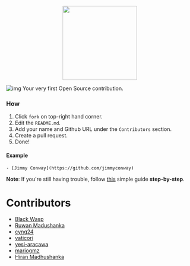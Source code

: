 <p align="center">
  <img src="https://imgur.com/87PsYk7.png" width=200 height=200 />
</p>

![img](https://imgur.com/NkrHWML.png)
Your very first Open Source contribution.


### How
1. Click `fork` on top-right hand corner.
2. Edit the `README.md`.
3. Add your name and Github URL under the `Contributors` section.
4. Create a pull request.
5. Done!

#### Example
```text
- [Jimmy Conway](https://github.com/jimmyconway)
```

__Note__: If you're still having trouble, follow [this](https://github.com/myfirstcontribution/myfirstcontribution/wiki/How-to-create-a-pull-request-on-Github) simple guide <b>step-by-step</b>.

# Contributors
- [Black Wasp](https://github.com/bl4ckw4sp)
- [Ruwan Madushanka](https://github.com/roony4)
- [cyng24](https://github.com/cyng24)
- [vaticori](https://github.com/vaticori)
- [yesi-aracawa](https://github.com/yesi-aracawa)
- [mariogmz](https://github.com/mariogmz)
- [Hiran Madhushanka](https://github.com/HiranMadhushanka)
